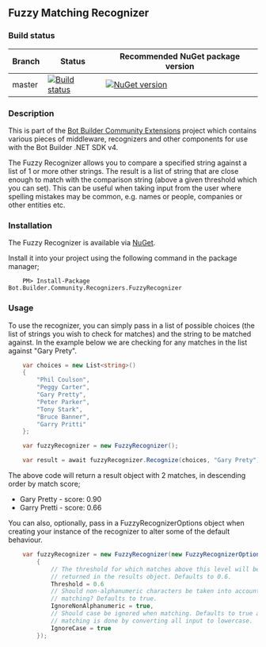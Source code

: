 ## Fuzzy Matching Recognizer

### Build status
| Branch | Status | Recommended NuGet package version |
| ------ | ------ | ------ |
| master | [![Build status](https://ci.appveyor.com/api/projects/status/b9123gl3kih8x9cb?svg=true)](https://ci.appveyor.com/project/garypretty/botbuilder-community) | [![NuGet version](https://img.shields.io/badge/NuGet-1.0.24-blue.svg)](https://www.nuget.org/packages/Bot.Builder.Community.Recognizers.FuzzyRecognizer/) |

### Description

This is part of the [Bot Builder Community Extensions](https://github.com/garypretty/botbuilder-community) project which contains various pieces of middleware, recognizers and other components for use with the Bot Builder .NET SDK v4.

The Fuzzy Recognizer allows you to compare a specified string against a list of 1 or more other strings.  The result is a list of string that are close enough to match with the comparison string (above a given threshold which you can set).  This can be useful when taking input from the user where spelling mistakes may be common, e.g. names or people, companies or other entities etc.

### Installation 

The Fuzzy Recognizer is available via [NuGet](https://www.nuget.org/packages/Bot.Builder.Community.Recognizers.FuzzyRecognizer/).

Install it into your project using the following command in the package manager;
```
    PM> Install-Package Bot.Builder.Community.Recognizers.FuzzyRecognizer
```

### Usage

To use the recognizer, you can simply pass in a list of possible choices (the list of strings you wish to check for matches) and the string to be matched against.  In the example below we are checking for any matches in the list against "Gary Prety".

```cs
    var choices = new List<string>()
    {
        "Phil Coulson",
        "Peggy Carter",
        "Gary Pretty",
        "Peter Parker",
        "Tony Stark",
        "Bruce Banner",
        "Garry Pritti"
    };

    var fuzzyRecognizer = new FuzzyRecognizer();

    var result = await fuzzyRecognizer.Recognize(choices, "Gary Prety");
```

The above code will return a result object with 2 matches, in descending order by match score;

* Gary Pretty - score: 0.90
* Garry Pretti - score: 0.66

You can also, optionally, pass in a FuzzyRecognizerOptions object when creating your instance of the recognizer to alter some of the default behaviour.

```cs
    var fuzzyRecognizer = new FuzzyRecognizer(new FuzzyRecognizerOptions()
        {
            // The threshold for which matches above this level will be 
            // returned in the results object. Defaults to 0.6.
            Threshold = 0.6
            // Should non-alphanumeric characters be taken into account when 
            // matching? Defaults to true.
            IgnoreNonAlphanumeric = true,
            // Should case be ignored when matching. Defaults to true and all
            // matching is done by converting all input to lowercase.
            IgnoreCase = true
        });
```
